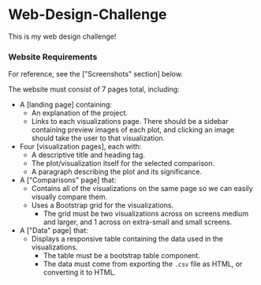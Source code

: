 # Web-Design-Challenge

This is my web design challenge!

### Website Requirements

For reference, see the ["Screenshots" section] below.

The website must consist of 7 pages total, including:

* A [landing page] containing:
  * An explanation of the project.
  * Links to each visualizations page. There should be a sidebar containing preview images of each plot, and clicking an image should take the user to that visualization.
* Four [visualization pages], each with:
  * A descriptive title and heading tag.
  * The plot/visualization itself for the selected comparison.
  * A paragraph describing the plot and its significance.
* A ["Comparisons" page] that:
  * Contains all of the visualizations on the same page so we can easily visually compare them.
  * Uses a Bootstrap grid for the visualizations.
    * The grid must be two visualizations across on screens medium and larger, and 1 across on extra-small and small screens.
* A ["Data" page] that:
  * Displays a responsive table containing the data used in the visualizations.
    * The table must be a bootstrap table component.
    * The data must come from exporting the `.csv` file as HTML, or converting it to HTML.